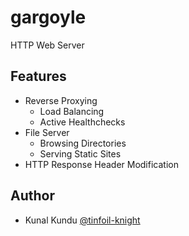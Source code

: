 # gargoyle

HTTP Web Server

## Features

- Reverse Proxying
    - Load Balancing
    - Active Healthchecks
- File Server
    - Browsing Directories
    - Serving Static Sites
- HTTP Response Header Modification

## Author
- Kunal Kundu [@tinfoil-knight](https://github.com/tinfoil-knight)